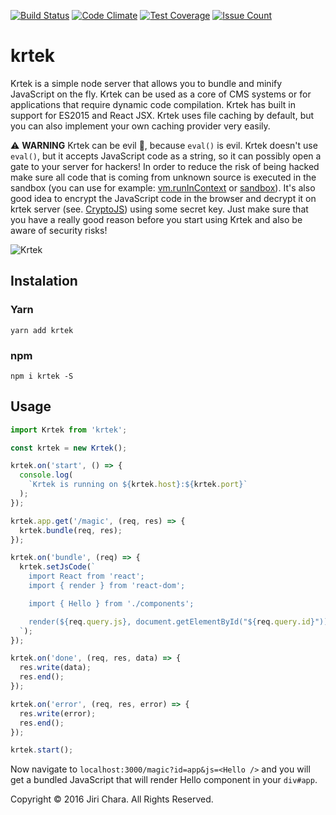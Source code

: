 [![Build Status](https://travis-ci.org/JiriChara/krtek.svg?branch=master)](https://travis-ci.org/JiriChara/krtek)
[![Code Climate](https://codeclimate.com/github/JiriChara/krtek/badges/gpa.svg)](https://codeclimate.com/github/JiriChara/krtek)
[![Test Coverage](https://codeclimate.com/github/JiriChara/krtek/badges/coverage.svg)](https://codeclimate.com/github/JiriChara/krtek/coverage)
[![Issue Count](https://codeclimate.com/github/JiriChara/krtek/badges/issue_count.svg)](https://codeclimate.com/github/JiriChara/krtek)

# krtek

Krtek is a simple node server that allows you to bundle and minify JavaScript on the fly. Krtek can be used as a core of CMS systems or for applications that require dynamic code compilation. Krtek has built in support for ES2015 and React JSX. Krtek uses file caching by default, but you can also implement your own caching provider very easily.

:warning: **WARNING** Krtek can be evil :japanese_goblin:, because `eval()` is evil. Krtek doesn't use `eval()`, but it accepts JavaScript code as a string, so it can possibly open a gate to your server for hackers! In order to reduce the risk of being hacked make sure all code that is coming from unknown source is executed in the sandbox (you can use for example: [vm.runInContext](https://nodejs.org/api/vm.html#vm_script_runincontext_contextifiedsandbox_options) or [sandbox](https://github.com/gf3/sandbox)). It's also good idea to encrypt the JavaScript code in the browser and decrypt it on krtek server (see. [CryptoJS](https://github.com/brix/crypto-js)) using some secret key. Just make sure that you have a really good reason before you start using Krtek and also be aware of security risks!

![Krtek](https://raw.github.com/JiriChara/krtek/master/public/images/krtek.jpg)

## Instalation

### Yarn

```
yarn add krtek
```

### npm

```
npm i krtek -S
```

## Usage

```javascript
import Krtek from 'krtek';

const krtek = new Krtek();

krtek.on('start', () => {
  console.log(
    `Krtek is running on ${krtek.host}:${krtek.port}`
  );
});

krtek.app.get('/magic', (req, res) => {
  krtek.bundle(req, res);
});

krtek.on('bundle', (req) => {
  krtek.setJsCode(`
    import React from 'react';
    import { render } from 'react-dom';

    import { Hello } from './components';

    render(${req.query.js}, document.getElementById("${req.query.id}"));
  `);
});

krtek.on('done', (req, res, data) => {
  res.write(data);
  res.end();
});

krtek.on('error', (req, res, error) => {
  res.write(error);
  res.end();
});

krtek.start();
```

Now navigate to `localhost:3000/magic?id=app&js=<Hello />` and you will get a bundled JavaScript that will render Hello component in your `div#app`.

Copyright © 2016 Jiri Chara. All Rights Reserved.
